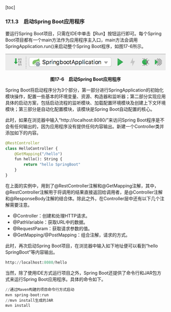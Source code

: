 [toc]

### 17.1.3　启动Spring Boot应用程序

要运行Spring Boot项目，只需在IDE中单击【Run】按钮运行即可。每个Spring Boot项目都有一个main方法作为应用程序主入口，main方法会调用SpringApplication.run()来启动整个Spring Boot程序，如图17-6所示。

![78.png](./images/78.png)
<center class="my_markdown"><b class="my_markdown">图17-6　启动Spring Boot应用程序</b></center>

Spring Boot将启动程序分为3个部分，第一部分进行SpringApplication的初始化模块操作，配置一些基本的环境变量、资源、构造器和监听器；第二部分实现应用具体的启动方案，包括启动流程的监听模块、加载配置环境模块及创建上下文环境模块；第三部分是自动化配置模块，该模块是Spring Boot自动配置的核心。

此时，如果在浏览器中输入“http://localhost:8080/”来访问Spring Boot程序是不会有任何输出的，因为应用程序没有提供任何内容输出。新建一个Controller类并添加如下的内容。

```python
@RestController
class HelloController {
    @GetMapping("/hello")
    fun hello(): String {
        return "hello SpringBoot"
    }
}
```

在上面的实例中，用到了@RestController注解和@GetMapping注解，其中，@RestController注解用于将调用的结果直接返回给调用者，是@Controller注解和@ResponseBody注解的结合体。除此之外，在Controller层中还有以下几个注解需要注意。

+ @Controller：创建和处理HTTP请求。
+ @PathVariable：获取URL中的数据。
+ @RequestParam：获取请求参数的值。
+ @GetMapping/@PostMapping：组合注解，请求的方式。

此时，再次启动Spring Boot项目，在浏览器中输入如下地址便可以看到“hello SpringBoot”等内容输出。

```python
http://localhost:8080/hello
```

当然，除了使用IDE方式运行项目之外，Spring Boot还提供了命令行和JAR包方式来运行Spring Boot应用程序。具体的命令如下。

```python
//通过Maven构建的项目命令行方式启动
mvn spring-boot:run
//mvn install生成的JAR
mvn install
```

